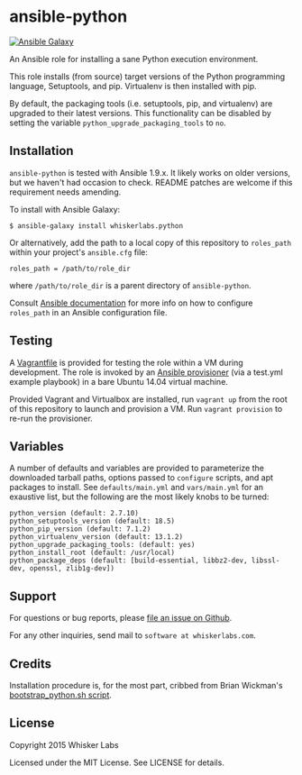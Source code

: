 # ansible-python

[![Ansible Galaxy](http://img.shields.io/badge/galaxy-whiskerlabs.python-660198.svg)](https://galaxy.ansible.com/list#/roles/4007)

An Ansible role for installing a sane Python execution environment.

This role installs (from source) target versions of the Python programming language,
Setuptools, and pip. Virtualenv is then installed with pip.

By default, the packaging tools (i.e. setuptools, pip, and virtualenv)
are upgraded to their latest versions. This functionality can be
disabled by setting the variable `python_upgrade_packaging_tools` to
`no`.

## Installation

`ansible-python` is tested with Ansible 1.9.x. It likely works on older
versions, but we haven't had occasion to check. README patches are
welcome if this requirement needs amending.

To install with Ansible Galaxy:

    $ ansible-galaxy install whiskerlabs.python

Or alternatively, add the path to a local copy of this repository to
`roles_path` within your project's `ansible.cfg` file:

    roles_path = /path/to/role_dir

where `/path/to/role_dir` is a parent directory of `ansible-python`.

Consult
[Ansible documentation](http://docs.ansible.com/intro_configuration.html)
for more info on how to configure `roles_path` in an Ansible
configuration file.

## Testing

A [Vagrantfile](http://docs.vagrantup.com/v2/vagrantfile/index.html)
is provided for testing the role within a VM during development. The
role is invoked by an
[Ansible provisioner](https://docs.vagrantup.com/v2/provisioning/ansible.html)
(via a test.yml example playbook) in a bare Ubuntu 14.04 virtual
machine.

Provided Vagrant and Virtualbox are installed, run `vagrant up` from
the root of this repository to launch and provision a VM. Run `vagrant
provision` to re-run the provisioner.

## Variables

A number of defaults and variables are provided to parameterize the
downloaded tarball paths, options passed to `configure` scripts, and
apt packages to install. See `defaults/main.yml` and `vars/main.yml`
for an exaustive list, but the following are the most likely knobs to
be turned:

    python_version (default: 2.7.10)
    python_setuptools_version (default: 18.5)
    python_pip_version (default: 7.1.2)
    python_virtualenv_version (default: 13.1.2)
    python_upgrade_packaging_tools: (default: yes)
    python_install_root (default: /usr/local)
    python_package_deps (default: [build-essential, libbz2-dev, libssl-dev, openssl, zlib1g-dev])

## Support

For questions or bug reports, please
[file an issue on Github](https://github.com/whiskerlabs/ansible-python/issues).

For any other inquiries, send mail to `software at whiskerlabs.com`.

## Credits

Installation procedure is, for the most part, cribbed from Brian
Wickman's
[bootstrap_python.sh script](https://github.com/wickman/python-bootstrap/).

## License

Copyright 2015 Whisker Labs

Licensed under the MIT License. See LICENSE for details.
